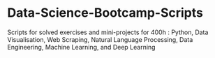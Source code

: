 # Data-Science-Bootcamp-Scripts
Scripts for solved exercises and mini-projects for 400h : Python, Data Visualisation, Web Scraping, Natural Language Processing, Data Engineering, Machine Learning, and Deep Learning
